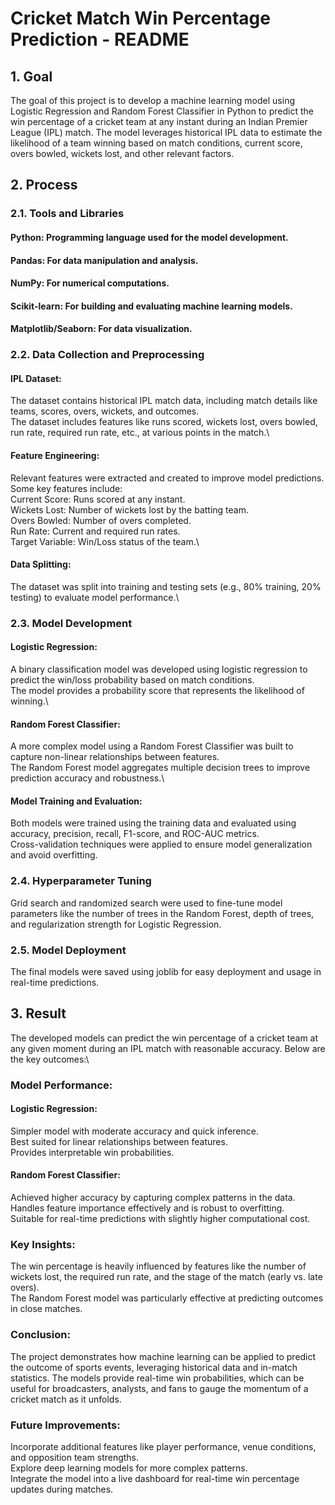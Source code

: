 # Cricket Match Win Percentage Prediction - README
## 1. Goal
The goal of this project is to develop a machine learning model using Logistic Regression and Random Forest Classifier in Python to predict the win percentage of a cricket team at any instant during an Indian Premier League (IPL) match. The model leverages historical IPL data to estimate the likelihood of a team winning based on match conditions, current score, overs bowled, wickets lost, and other relevant factors.

## 2. Process
### 2.1. Tools and Libraries
#### Python: Programming language used for the model development.
#### Pandas: For data manipulation and analysis.
#### NumPy: For numerical computations.
#### Scikit-learn: For building and evaluating machine learning models.
#### Matplotlib/Seaborn: For data visualization.
### 2.2. Data Collection and Preprocessing
#### IPL Dataset:

The dataset contains historical IPL match data, including match details like teams, scores, overs, wickets, and outcomes.\
The dataset includes features like runs scored, wickets lost, overs bowled, run rate, required run rate, etc., at various points in the match.\
#### Feature Engineering:

Relevant features were extracted and created to improve model predictions. Some key features include:\
Current Score: Runs scored at any instant.\
Wickets Lost: Number of wickets lost by the batting team.\
Overs Bowled: Number of overs completed.\
Run Rate: Current and required run rates.\
Target Variable: Win/Loss status of the team.\
#### Data Splitting:

The dataset was split into training and testing sets (e.g., 80% training, 20% testing) to evaluate model performance.\
### 2.3. Model Development
#### Logistic Regression:

A binary classification model was developed using logistic regression to predict the win/loss probability based on match conditions.\
The model provides a probability score that represents the likelihood of winning.\
#### Random Forest Classifier:

A more complex model using a Random Forest Classifier was built to capture non-linear relationships between features.\
The Random Forest model aggregates multiple decision trees to improve prediction accuracy and robustness.\
#### Model Training and Evaluation:

Both models were trained using the training data and evaluated using accuracy, precision, recall, F1-score, and ROC-AUC metrics.\
Cross-validation techniques were applied to ensure model generalization and avoid overfitting.
### 2.4. Hyperparameter Tuning
Grid search and randomized search were used to fine-tune model parameters like the number of trees in the Random Forest, depth of trees, and regularization strength for Logistic Regression.
### 2.5. Model Deployment
The final models were saved using joblib for easy deployment and usage in real-time predictions.
## 3. Result
The developed models can predict the win percentage of a cricket team at any given moment during an IPL match with reasonable accuracy. Below are the key outcomes:\

### Model Performance:
#### Logistic Regression:

Simpler model with moderate accuracy and quick inference.\
Best suited for linear relationships between features.\
Provides interpretable win probabilities.
#### Random Forest Classifier:

Achieved higher accuracy by capturing complex patterns in the data.\
Handles feature importance effectively and is robust to overfitting.\
Suitable for real-time predictions with slightly higher computational cost.
### Key Insights:
The win percentage is heavily influenced by features like the number of wickets lost, the required run rate, and the stage of the match (early vs. late overs).\
The Random Forest model was particularly effective at predicting outcomes in close matches.
### Conclusion:
The project demonstrates how machine learning can be applied to predict the outcome of sports events, leveraging historical data and in-match statistics. The models provide real-time win probabilities, which can be useful for broadcasters, analysts, and fans to gauge the momentum of a cricket match as it unfolds.

### Future Improvements:
Incorporate additional features like player performance, venue conditions, and opposition team strengths.\
Explore deep learning models for more complex patterns.\
Integrate the model into a live dashboard for real-time win percentage updates during matches.
